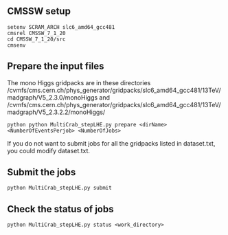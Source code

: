 
## CMSSW setup
```
setenv SCRAM_ARCH slc6_amd64_gcc481
cmsrel CMSSW_7_1_20
cd CMSSW_7_1_20/src
cmsenv
```

## Prepare the input files
The mono Higgs gridpacks are in these directories
/cvmfs/cms.cern.ch/phys_generator/gridpacks/slc6_amd64_gcc481/13TeV/madgraph/V5_2.3.0/monoHiggs
and 
/cvmfs/cms.cern.ch/phys_generator/gridpacks/slc6_amd64_gcc481/13TeV/madgraph/V5_2.3.2.2/monoHiggs/
```
python python MultiCrab_stepLHE.py prepare <dirName> <NumberOfEventsPerjob> <NumberOfJobs>
```

If you do not want to submit jobs for all the gridpacks listed in dataset.txt, you could modify dataset.txt.

## Submit the jobs
```
python MultiCrab_stepLHE.py submit
```

## Check the status of jobs
```
python MultiCrab_stepLHE.py status <work_directory>
```
 
